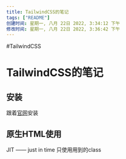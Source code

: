 ```yaml
---
title: TailwindCSS的笔记
tags: ["README"]
创建时间: 星期一, 八月 22日 2022, 3:34:12 下午
修改时间: 星期一, 八月 22日 2022, 3:36:42 下午
---
```

#TailwindCSS

# TailwindCSS的笔记

## 安装

跟着[官网](https://tailwindcss.com/)安装

## 原生HTML使用

JIT —— just in time 只使用用到的class

` `






